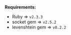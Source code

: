 **Requirements:**

* Ruby            => `v2.3.3`
* socket gem      => `v2.5.2`
* levenshtein gem => `v0.2.2`
